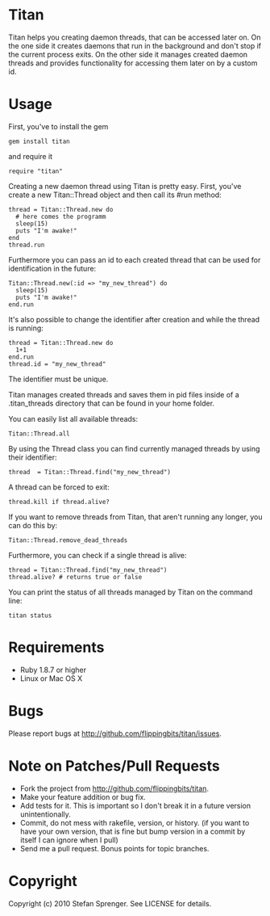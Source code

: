 Titan
======

Titan helps you creating daemon threads, that can be accessed later on. On the one side it creates daemons that run in the background and don't stop if the current process exits. On the other
side it manages created daemon threads and provides functionality for accessing them later on by a custom id.

Usage
======

First, you've to install the gem

    gem install titan

and require it

    require "titan"

Creating a new daemon thread using Titan is pretty easy. First, you've create a new Titan::Thread object and then call its #run method:

    thread = Titan::Thread.new do
      # here comes the programm
      sleep(15)
      puts "I'm awake!"
    end
    thread.run

Furthermore you can pass an id to each created thread that can be used for identification in the future:

    Titan::Thread.new(:id => "my_new_thread") do
      sleep(15)
      puts "I'm awake!"
    end.run

It's also possible to change the identifier after creation and while the thread is running:

    thread = Titan::Thread.new do
      1+1
    end.run
    thread.id = "my_new_thread"

The identifier must be unique.

Titan manages created threads and saves them in pid files inside of a .titan\_threads directory that can be found in your home folder.

You can easily list all available threads:

    Titan::Thread.all

By using the Thread class you can find currently managed threads by using their identifier:

    thread  = Titan::Thread.find("my_new_thread")

A thread can be forced to exit:

    thread.kill if thread.alive?

If you want to remove threads from Titan, that aren't running any longer, you can do this by:

    Titan::Thread.remove_dead_threads

Furthermore, you can check if a single thread is alive:

    thread = Titan::Thread.find("my_new_thread")
    thread.alive? # returns true or false

You can print the status of all threads managed by Titan on the command line:

    titan status

Requirements
======

* Ruby 1.8.7 or higher
* Linux or Mac OS X

Bugs
======

Please report bugs at http://github.com/flippingbits/titan/issues.

Note on Patches/Pull Requests
======

* Fork the project from http://github.com/flippingbits/titan.
* Make your feature addition or bug fix.
* Add tests for it. This is important so I don't break it in a
  future version unintentionally.
* Commit, do not mess with rakefile, version, or history.
  (if you want to have your own version, that is fine but bump version in a commit by itself I can ignore when I pull)
* Send me a pull request. Bonus points for topic branches.

Copyright
======

Copyright (c) 2010 Stefan Sprenger. See LICENSE for details.
